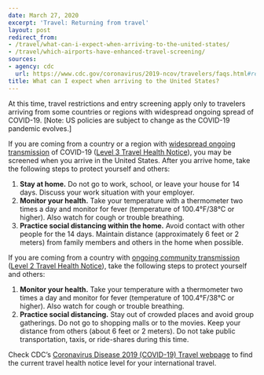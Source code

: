 ```yaml
---
date: March 27, 2020
excerpt: 'Travel: Returning from travel'
layout: post
redirect_from:
- /travel/what-can-i-expect-when-arriving-to-the-united-states/
- /travel/which-airports-have-enhanced-travel-screening/
sources:
- agency: cdc
  url: https://www.cdc.gov/coronavirus/2019-ncov/travelers/faqs.html#returning-from-travel
title: What can I expect when arriving to the United States?
---
```


At this time, travel restrictions and entry screening apply only to travelers arriving from some countries or regions with widespread ongoing spread of COVID-19. [Note: US policies are subject to change as the COVID-19 pandemic evolves.]

If you are coming from a country or a region with [widespread ongoing transmission](https://www.cdc.gov/coronavirus/2019-ncov/travelers/index.html#transmission) of COVID-19 ([Level 3 Travel Health Notice](https://wwwnc.cdc.gov/travel/notices)), you may be screened when you arrive in the United States. After you arrive home, take the following steps to protect yourself and others:

1. **Stay at home.** Do not go to work, school, or leave your house for 14 days. Discuss your work situation with your employer.
2. **Monitor your health.** Take your temperature with a thermometer two times a day and monitor for fever (temperature of 100.4°F/38°C or higher). Also watch for cough or trouble breathing.
3. **Practice social distancing within the home.** Avoid contact with other people for the 14 days. Maintain distance (approximately 6 feet or 2 meters) from family members and others in the home when possible.

If you are coming from a country with [ongoing community transmission](https://www.cdc.gov/coronavirus/2019-ncov/travelers/index.html#transmission) ([Level 2 Travel Health Notice](https://wwwnc.cdc.gov/travel/notices/alert/coronavirus-global)), take the following steps to protect yourself and others:

1. **Monitor your health.** Take your temperature with a thermometer two times a day and monitor for fever (temperature of 100.4°F/38°C or higher). Also watch for cough or trouble breathing.
2. **Practice social distancing.** Stay out of crowded places and avoid group gatherings. Do not go to shopping malls or to the movies. Keep your distance from others (about 6 feet or 2 meters). Do not take public transportation, taxis, or ride-shares during this time.

Check CDC’s [Coronavirus Disease 2019 (COVID-19) Travel webpage](https://www.cdc.gov/coronavirus/2019-ncov/travelers/index.html) to find the current travel health notice level for your international travel.